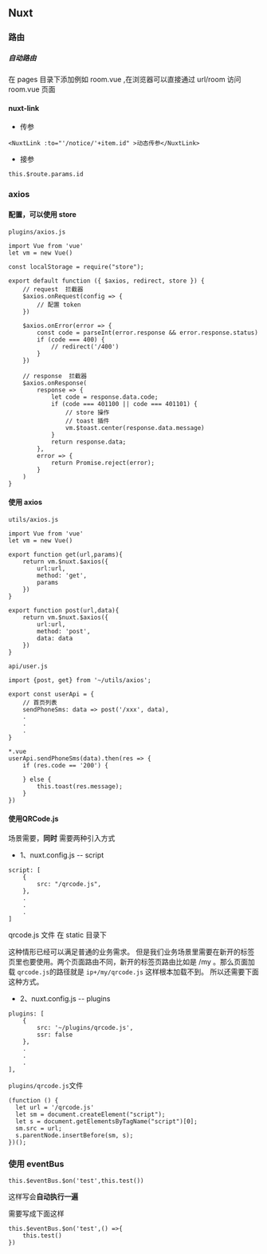 ## Nuxt

### 路由

##### 自动路由
在 pages 目录下添加例如 room.vue ,在浏览器可以直接通过 url/room 访问 room.vue 页面

#### nuxt-link
- 传参
```
<NuxtLink :to="'/notice/'+item.id" >动态传参</NuxtLink>
```
- 接参
```
this.$route.params.id
```

### axios

#### 配置，可以使用 store
```
plugins/axios.js

import Vue from 'vue'
let vm = new Vue()

const localStorage = require("store");

export default function ({ $axios, redirect, store }) {
    // request  拦截器
    $axios.onRequest(config => {
        // 配置 token
    })

    $axios.onError(error => {
        const code = parseInt(error.response && error.response.status)
        if (code === 400) {
            // redirect('/400')
        }
    })

    // response  拦截器
    $axios.onResponse(
        response => {
            let code = response.data.code;
            if (code === 401100 || code === 401101) {
                // store 操作
                // toast 插件
                vm.$toast.center(response.data.message)
            }
            return response.data;
        },
        error => {
            return Promise.reject(error);
        }
    )
}
```

#### 使用 axios
```
utils/axios.js

import Vue from 'vue'
let vm = new Vue()

export function get(url,params){
    return vm.$nuxt.$axios({
        url:url, 
        method: 'get',
        params
    })
}

export function post(url,data){
    return vm.$nuxt.$axios({
        url:url, 
        method: 'post',
        data: data
    })
}
```
```
api/user.js

import {post, get} from '~/utils/axios';

export const userApi = {
    // 首页列表
    sendPhoneSms: data => post('/xxx', data),
    .
    .
    .
}

```
```
*.vue 
userApi.sendPhoneSms(data).then(res => {
    if (res.code == '200') {
        
    } else {
        this.toast(res.message);
    }
})
```


#### 使用QRCode.js
场景需要，**同时** 需要两种引入方式

- 1、nuxt.config.js -- script 
```
script: [
    {
        src: "/qrcode.js",
    },
    .
    .
    .
]
```
qrcode.js 文件 在 static 目录下

这种情形已经可以满足普通的业务需求。
但是我们业务场景里需要在新开的标签页里也要使用。两个页面路由不同，新开的标签页路由比如是 /my 。那么页面加载 `qrcode.js`的路径就是 `ip+/my/qrcode.js` 这样根本加载不到。
所以还需要下面这种方式。
- 2、nuxt.config.js -- plugins
```
plugins: [
    {
        src: '~/plugins/qrcode.js',
        ssr: false
    },
    .
    .
    .
],
```
`plugins/qrcode.js`文件
```
(function () {
  let url = '/qrcode.js'
  let sm = document.createElement("script");
  let s = document.getElementsByTagName("script")[0];
  sm.src = url;
  s.parentNode.insertBefore(sm, s);
})();
```

### 使用 eventBus
```
this.$eventBus.$on('test',this.test())
```
这样写会**自动执行一遍**

需要写成下面这样
```
this.$eventBus.$on('test',() =>{
    this.test()
})
```